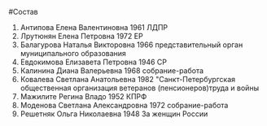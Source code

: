 #Состав
1. Антипова Елена Валентиновна 1961 ЛДПР
2. Лрутюнян Елена Петровна 1972 ЕР
3. Балагурова Наталья Викторовна 1966 представительный орган муниципального образования
4. Евдокимова Елизавета Петровна 1946 СР
5. Калинина Диана Валерьевна 1968 собрание-работа
6. Ковалева Светлана Анатольевна 1982 \"Санкт-Петербургская общественная организация ветеранов (пенсионеров)труда и войны
7. Мажилите Регина Владо 1952 КПРФ
8. Моденова Светлана Александровна 1972 собрание-работа
9. Решетняк Ольга Николаевна 1948 За женщин России
